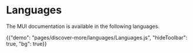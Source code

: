 # Languages

<p class="description">The MUI documentation is available in the following languages.</p>

{{"demo": "pages/discover-more/languages/Languages.js", "hideToolbar": true, "bg": true}}
